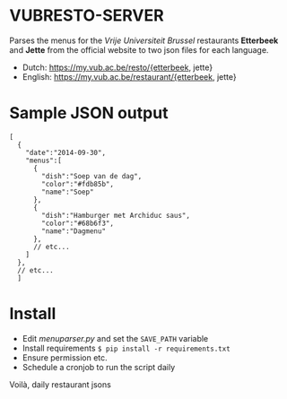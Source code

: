 # VUBRESTO-SERVER

Parses the menus for the *Vrije Universiteit Brussel* restaurants **Etterbeek** and **Jette** from the official website to two json files for each language.

- Dutch: https://my.vub.ac.be/resto/{etterbeek, jette}
- English: https://my.vub.ac.be/restaurant/{etterbeek, jette}

# Sample JSON output
```
[
  {
    "date":"2014-09-30",
    "menus":[
      {
        "dish":"Soep van de dag",
        "color":"#fdb85b",
        "name":"Soep"
      },
      {
        "dish":"Hamburger met Archiduc saus",
        "color":"#68b6f3",
        "name":"Dagmenu"
      },
      // etc...
    ]
  },
  // etc...
  ]
  ```

# Install

- Edit *menuparser.py* and set the `SAVE_PATH` variable
- Install requirements `$ pip install -r requirements.txt`
- Ensure permission etc.
- Schedule a cronjob to run the script daily

Voilà, daily restaurant jsons